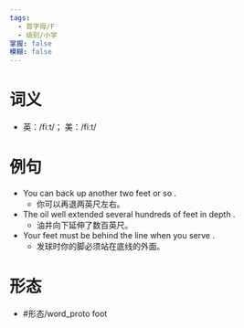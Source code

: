 ```yaml
---
tags:
  - 首字母/F
  - 级别/小学
掌握: false
模糊: false
---
```

# 词义
- 英：/fiːt/； 美：/fiːt/
# 例句
- You can back up another two feet or so .
	- 你可以再退两英尺左右。
- The oil well extended several hundreds of feet in depth .
	- 油井向下延伸了数百英尺。
- Your feet must be behind the line when you serve .
	- 发球时你的脚必须站在底线的外面。
# 形态
- #形态/word_proto foot
